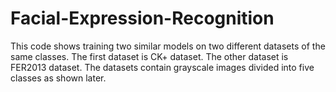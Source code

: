 # Facial-Expression-Recognition

This code shows training two similar models on two different datasets of the same classes. The first dataset is CK+ dataset. The other dataset is FER2013 dataset.
The datasets contain grayscale images divided into five classes as shown later.
